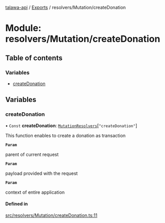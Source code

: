 [talawa-api](../README.md) / [Exports](../modules.md) / resolvers/Mutation/createDonation

# Module: resolvers/Mutation/createDonation

## Table of contents

### Variables

- [createDonation](resolvers_Mutation_createDonation.md#createdonation)

## Variables

### createDonation

• `Const` **createDonation**: [`MutationResolvers`](types_generatedGraphQLTypes.md#mutationresolvers)[``"createDonation"``]

This function enables to create a donation as transaction

**`Param`**

parent of current request

**`Param`**

payload provided with the request

**`Param`**

context of entire application

#### Defined in

[src/resolvers/Mutation/createDonation.ts:11](https://github.com/PalisadoesFoundation/talawa-api/blob/fcc2f8f/src/resolvers/Mutation/createDonation.ts#L11)
